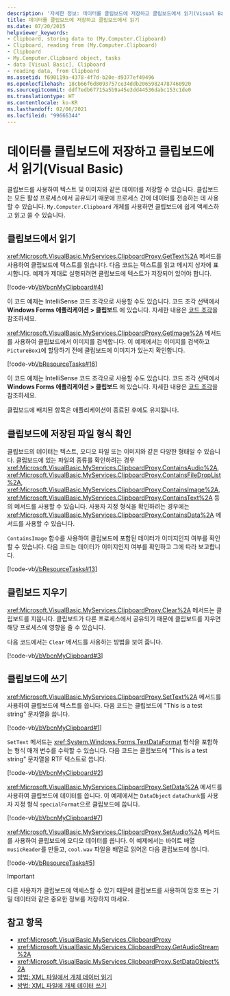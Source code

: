 ```yaml
---
description: '자세한 정보: 데이터를 클립보드에 저장하고 클립보드에서 읽기(Visual Basic)'
title: 데이터를 클립보드에 저장하고 클립보드에서 읽기
ms.date: 07/20/2015
helpviewer_keywords:
- Clipboard, storing data to (My.Computer.Clipboard)
- Clipboard, reading from (My.Computer.Clipboard)
- Clipboard
- My.Computer.Clipboard object, tasks
- data [Visual Basic], Clipboard
- reading data, from Clipboard
ms.assetid: f690119a-4378-4f7d-b20e-d9377ef49496
ms.openlocfilehash: 18cb66f6d8093757ce34ddb20659824787460920
ms.sourcegitcommit: ddf7edb67715a5b9a45e3dd44536dabc153c1de0
ms.translationtype: HT
ms.contentlocale: ko-KR
ms.lasthandoff: 02/06/2021
ms.locfileid: "99666344"
---
```

# <a name="storing-data-to-and-reading-from-the-clipboard-visual-basic"></a>데이터를 클립보드에 저장하고 클립보드에서 읽기(Visual Basic)

클립보드를 사용하여 텍스트 및 이미지와 같은 데이터를 저장할 수 있습니다. 클립보드는 모든 활성 프로세스에서 공유되기 때문에 프로세스 간에 데이터를 전송하는 데 사용할 수 있습니다. `My.Computer.Clipboard` 개체를 사용하면 클립보드에 쉽게 액세스하고 읽고 쓸 수 있습니다.  
  
## <a name="reading-from-the-clipboard"></a>클립보드에서 읽기  

 <xref:Microsoft.VisualBasic.MyServices.ClipboardProxy.GetText%2A> 메서드를 사용하여 클립보드에 텍스트를 읽습니다. 다음 코드는 텍스트를 읽고 메시지 상자에 표시합니다. 예제가 제대로 실행되려면 클립보드에 텍스트가 저장되어 있어야 합니다.  
  
 [!code-vb[VbVbcnMyClipboard#4](~/samples/snippets/visualbasic/VS_Snippets_VBCSharp/VbVbcnMyClipboard/VB/Class1.vb#4)]  
  
 이 코드 예제는 IntelliSense 코드 조각으로 사용할 수도 있습니다. 코드 조각 선택에서 **Windows Forms 애플리케이션 &gt; 클립보드** 에 있습니다. 자세한 내용은 [코드 조각](/visualstudio/ide/code-snippets)을 참조하세요.  
  
 <xref:Microsoft.VisualBasic.MyServices.ClipboardProxy.GetImage%2A> 메서드를 사용하여 클립보드에서 이미지를 검색합니다. 이 예제에서는 이미지를 검색하고 `PictureBox1`에 할당하기 전에 클립보드에 이미지가 있는지 확인합니다.  
  
 [!code-vb[VbResourceTasks#16](~/samples/snippets/visualbasic/VS_Snippets_VBCSharp/VbResourceTasks/VB/Class1.vb#16)]  
  
 이 코드 예제는 IntelliSense 코드 조각으로 사용할 수도 있습니다. 코드 조각 선택에서 **Windows Forms 애플리케이션 &gt; 클립보드** 에 있습니다. 자세한 내용은 [코드 조각](/visualstudio/ide/code-snippets)을 참조하세요.  
  
 클립보드에 배치된 항목은 애플리케이션이 종료된 후에도 유지됩니다.  
  
## <a name="determining-the-type-of-file-stored-in-the-clipboard"></a>클립보드에 저장된 파일 형식 확인  

 클립보드의 데이터는 텍스트, 오디오 파일 또는 이미지와 같은 다양한 형태일 수 있습니다. 클립보드에 있는 파일의 종류를 확인하려는 경우 <xref:Microsoft.VisualBasic.MyServices.ClipboardProxy.ContainsAudio%2A>, <xref:Microsoft.VisualBasic.MyServices.ClipboardProxy.ContainsFileDropList%2A>, <xref:Microsoft.VisualBasic.MyServices.ClipboardProxy.ContainsImage%2A>, <xref:Microsoft.VisualBasic.MyServices.ClipboardProxy.ContainsText%2A> 등의 메서드를 사용할 수 있습니다. 사용자 지정 형식을 확인하려는 경우에는 <xref:Microsoft.VisualBasic.MyServices.ClipboardProxy.ContainsData%2A> 메서드를 사용할 수 있습니다.  
  
 `ContainsImage` 함수를 사용하여 클립보드에 포함된 데이터가 이미지인지 여부를 확인할 수 있습니다. 다음 코드는 데이터가 이미지인지 여부를 확인하고 그에 따라 보고합니다.  
  
 [!code-vb[VbResourceTasks#13](~/samples/snippets/visualbasic/VS_Snippets_VBCSharp/VbResourceTasks/VB/Class1.vb#13)]  
  
## <a name="clearing-the-clipboard"></a>클립보드 지우기  

 <xref:Microsoft.VisualBasic.MyServices.ClipboardProxy.Clear%2A> 메서드는 클립보드를 지웁니다. 클립보드가 다른 프로세스에서 공유되기 때문에 클립보드를 지우면 해당 프로세스에 영향을 줄 수 있습니다.  
  
 다음 코드에서는 `Clear` 메서드를 사용하는 방법을 보여 줍니다.  
  
 [!code-vb[VbVbcnMyClipboard#3](~/samples/snippets/visualbasic/VS_Snippets_VBCSharp/VbVbcnMyClipboard/VB/Class1.vb#3)]  
  
## <a name="writing-to-the-clipboard"></a>클립보드에 쓰기  

 <xref:Microsoft.VisualBasic.MyServices.ClipboardProxy.SetText%2A> 메서드를 사용하여 클립보드에 텍스트를 씁니다. 다음 코드는 클립보드에 "This is a test string" 문자열을 씁니다.  
  
 [!code-vb[VbVbcnMyClipboard#1](~/samples/snippets/visualbasic/VS_Snippets_VBCSharp/VbVbcnMyClipboard/VB/Class1.vb#1)]  
  
 `SetText` 메서드는 <xref:System.Windows.Forms.TextDataFormat> 형식을 포함하는 형식 매개 변수를 수락할 수 있습니다. 다음 코드는 클립보드에 "This is a test string" 문자열을 RTF 텍스트로 씁니다.  
  
 [!code-vb[VbVbcnMyClipboard#2](~/samples/snippets/visualbasic/VS_Snippets_VBCSharp/VbVbcnMyClipboard/VB/Class1.vb#2)]  
  
 <xref:Microsoft.VisualBasic.MyServices.ClipboardProxy.SetData%2A> 메서드를 사용하여 클립보드에 데이터를 씁니다. 이 예제에서는 `DataObject` `dataChunk`를 사용자 지정 형식 `specialFormat`으로 클립보드에 씁니다.  
  
 [!code-vb[VbVbcnMyClipboard#7](~/samples/snippets/visualbasic/VS_Snippets_VBCSharp/VbVbcnMyClipboard/VB/Class1.vb#7)]  
  
 <xref:Microsoft.VisualBasic.MyServices.ClipboardProxy.SetAudio%2A> 메서드를 사용하여 클립보드에 오디오 데이터를 씁니다. 이 예제에서는 바이트 배열 `musicReader`를 만들고, `cool.wav` 파일을 배열로 읽어온 다음 클립보드에 씁니다.  
  
 [!code-vb[VbResourceTasks#5](~/samples/snippets/visualbasic/VS_Snippets_VBCSharp/VbResourceTasks/VB/Class1.vb#5)]  
  
> [!IMPORTANT]
> 다른 사용자가 클립보드에 액세스할 수 있기 때문에 클립보드를 사용하여 암호 또는 기밀 데이터와 같은 중요한 정보를 저장하지 마세요.  
  
## <a name="see-also"></a>참고 항목

- <xref:Microsoft.VisualBasic.MyServices.ClipboardProxy>
- <xref:Microsoft.VisualBasic.MyServices.ClipboardProxy.GetAudioStream%2A>
- <xref:Microsoft.VisualBasic.MyServices.ClipboardProxy.SetDataObject%2A>
- [방법: XML 파일에서 개체 데이터 읽기](../../../programming-guide/concepts/serialization/how-to-read-object-data-from-an-xml-file.md)
- [방법: XML 파일에 개체 데이터 쓰기](../../../programming-guide/concepts/serialization/how-to-write-object-data-to-an-xml-file.md)
